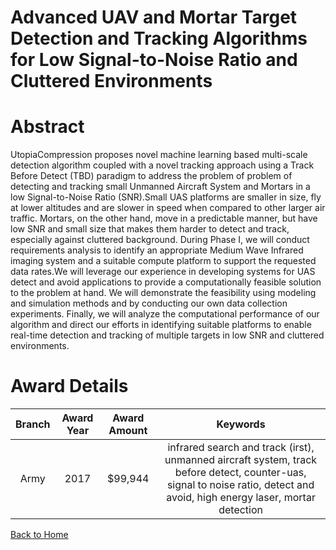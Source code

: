 
Advanced UAV and Mortar Target Detection and Tracking Algorithms for Low Signal-to-Noise Ratio and Cluttered Environments
=========================================================================================================================

# Abstract


UtopiaCompression proposes novel machine learning based multi-scale detection algorithm coupled with a novel tracking approach using a Track Before Detect (TBD) paradigm to address the problem of problem of detecting and tracking small Unmanned Aircraft System and Mortars in a low Signal-to-Noise Ratio (SNR).Small UAS platforms are smaller in size, fly at lower altitudes and are slower in speed when compared to other larger air traffic. Mortars, on the other hand, move in a predictable manner, but have low SNR and small size that makes them harder to detect and track, especially against cluttered background. During Phase I, we will conduct requirements analysis to identify an appropriate Medium Wave Infrared imaging system and a suitable compute platform to support the requested data rates.We will leverage our experience in developing systems for UAS detect and avoid applications to provide a computationally feasible solution to the problem at hand. We will demonstrate the feasibility using modeling and simulation methods and by conducting our own data collection experiments. Finally, we will analyze the computational performance of our algorithm and direct our efforts in identifying suitable platforms to enable real-time detection and tracking of multiple targets in low SNR and cluttered environments.  

# Award Details

|Branch|Award Year|Award Amount|Keywords|
| :---: | :---: | :---: | :---: |
|Army|2017|$99,944|infrared search and track (irst), unmanned aircraft system, track before detect, counter-uas, signal to noise ratio, detect and avoid, high energy laser, mortar detection|
  
  


[Back to Home](https://github.com/chrischow/dod_sbir_awards/CC/#1008)